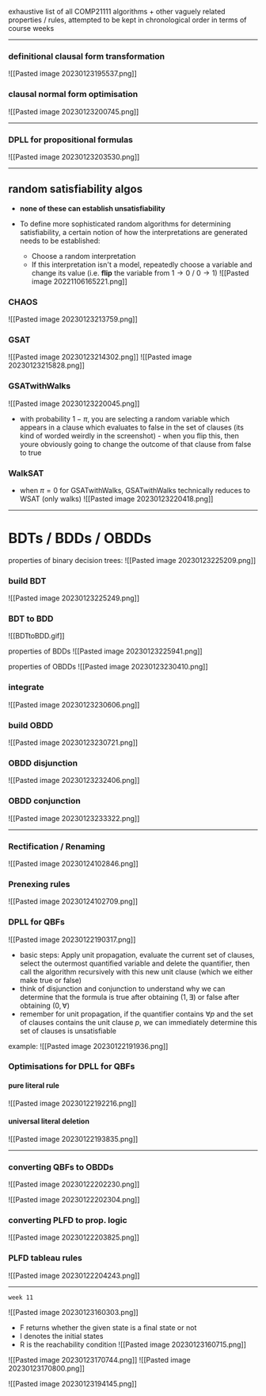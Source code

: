 exhaustive list of all COMP21111 algorithms + other vaguely related properties / rules, attempted to be kept in chronological order in terms of course weeks

***

### definitional clausal form transformation

![[Pasted image 20230123195537.png]]

### clausal normal form optimisation

![[Pasted image 20230123200745.png]]

***

### DPLL for propositional formulas

![[Pasted image 20230123203530.png]]

***

## random satisfiability algos
- **none of these can establish unsatisfiability**

- To define more sophisticated random algorithms for determining satisfiability, a certain notion of how the interpretations are generated needs to be established:
	- Choose a random interpretation
	- If this interpretation isn't a model, repeatedly choose a variable and change its value (i.e. **flip** the variable from $1\rightarrow 0$ / $0\rightarrow 1$)
![[Pasted image 20221106165221.png]]

### CHAOS

![[Pasted image 20230123213759.png]]


### GSAT
![[Pasted image 20230123214302.png]]
![[Pasted image 20230123215828.png]]

### GSATwithWalks

![[Pasted image 20230123220045.png]]
- with probability $1 - \pi$, you are selecting a random variable which appears in a clause which evaluates to false in the set of clauses (its kind of worded weirdly in the screenshot) - when you flip this, then youre obviously going to change the outcome of that clause from false to true

### WalkSAT

- when $\pi = 0$ for GSATwithWalks, GSATwithWalks technically reduces to WSAT (only walks)
![[Pasted image 20230123220418.png]]


***
# BDTs / BDDs / OBDDs

properties of binary decision trees:
![[Pasted image 20230123225209.png]]

### build BDT
![[Pasted image 20230123225249.png]]

### BDT to BDD
![[BDTtoBDD.gif]]

properties of BDDs
![[Pasted image 20230123225941.png]]

properties of OBDDs
![[Pasted image 20230123230410.png]]

### integrate
![[Pasted image 20230123230606.png]]

### build OBDD
![[Pasted image 20230123230721.png]]


### OBDD disjunction
![[Pasted image 20230123232406.png]]

### OBDD conjunction
![[Pasted image 20230123233322.png]]

***
### Rectification / Renaming
![[Pasted image 20230124102846.png]]


### Prenexing rules
![[Pasted image 20230124102709.png]]


### DPLL for QBFs

![[Pasted image 20230122190317.png]]

- basic steps: Apply unit propagation, evaluate the current set of clauses, select the outermost quantified variable and delete the quantifier, then call the algorithm recursively with this new unit clause (which we either make true or false)
- think of disjunction and conjunction to understand why we can determine that the formula is true after obtaining $(1,\exists)$ or false after obtaining $(0,\forall)$
- remember for unit propagation, if the quantifier contains $\forall p$ and the set of clauses contains the unit clause $p$, we can immediately determine this set of clauses is unsatisfiable

example:
![[Pasted image 20230122191936.png]]

### Optimisations for DPLL for QBFs

#### pure literal rule
![[Pasted image 20230122192216.png]]

#### universal literal deletion
![[Pasted image 20230122193835.png]]

***

### converting QBFs to OBDDs

![[Pasted image 20230122202230.png]]

![[Pasted image 20230122202304.png]]

### converting PLFD to prop. logic

![[Pasted image 20230122203825.png]]

### PLFD tableau rules

![[Pasted image 20230122204243.png]]


***
`week 11`

![[Pasted image 20230123160303.png]]
- F returns whether the given state is a final state or not
- I denotes the initial states 
- R is the reachability condition
![[Pasted image 20230123160715.png]]

![[Pasted image 20230123170744.png]]
![[Pasted image 20230123170800.png]]

![[Pasted image 20230123194145.png]]